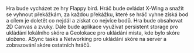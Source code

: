 Hra bude vycházet ze hry Flappy bird. Hráč bude ovládat X-Wing a snažit se vyhnout překážkám, za každou překážku, které se hráč vyhne získá bod a cílem je doletět co nejdál a získat co nejvíce bodů. Hra bude obsahovat 2D Canvas a zvuky. Dále bude aplikace využívat persistent storage pro ukládání lokálního skóre a Geolokace pro ukládání místa, kde bylo skóre uloženo. ASync tasks a Networking pro ukládání skóre na server a zobrazování skóre ostatních hráčů.
